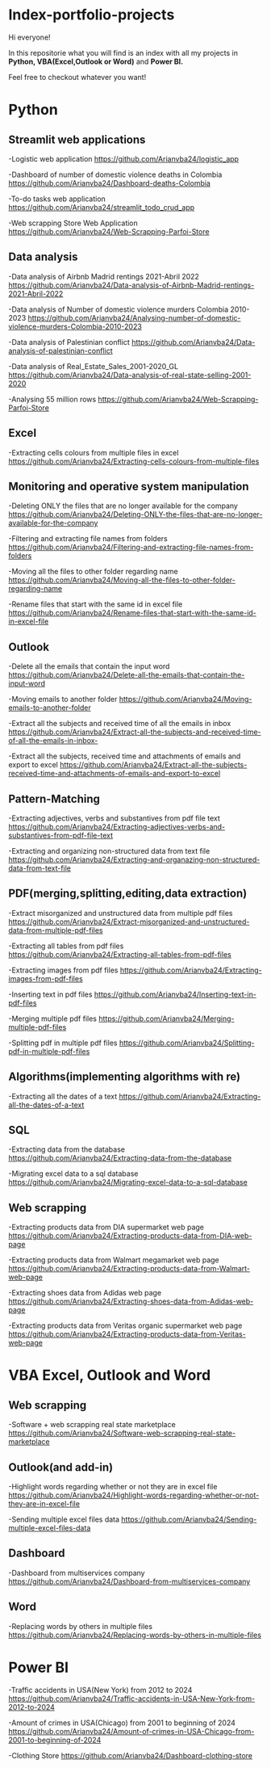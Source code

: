 # Index-portfolio-projects

Hi everyone!

In this repositorie what you will find is an index with all my projects in **Python, VBA(Excel,Outlook or Word)** and **Power BI.**

Feel free to checkout whatever you want!

# Python
## Streamlit web applications

-Logistic web application
https://github.com/Arianvba24/logistic_app

-Dashboard of number of domestic violence deaths in Colombia
https://github.com/Arianvba24/Dashboard-deaths-Colombia

-To-do tasks web application
https://github.com/Arianvba24/streamlit_todo_crud_app

-Web scrapping Store Web Application
https://github.com/Arianvba24/Web-Scrapping-Parfoi-Store
## Data analysis
-Data analysis of Airbnb Madrid rentings 2021-Abril 2022
https://github.com/Arianvba24/Data-analysis-of-Airbnb-Madrid-rentings-2021-Abril-2022

-Data analysis of Number of domestic violence murders Colombia 2010-2023
https://github.com/Arianvba24/Analysing-number-of-domestic-violence-murders-Colombia-2010-2023

-Data analysis of Palestinian conflict
https://github.com/Arianvba24/Data-analysis-of-palestinian-conflict

-Data analysis of Real_Estate_Sales_2001-2020_GL
https://github.com/Arianvba24/Data-analysis-of-real-state-selling-2001-2020

-Analysing 55 million rows
https://github.com/Arianvba24/Web-Scrapping-Parfoi-Store
## Excel
-Extracting cells colours from multiple files in excel
https://github.com/Arianvba24/Extracting-cells-colours-from-multiple-files

## Monitoring and operative system manipulation
-Deleting ONLY the files that are no longer available for the company
https://github.com/Arianvba24/Deleting-ONLY-the-files-that-are-no-longer-available-for-the-company

-Filtering and extracting file names from folders
https://github.com/Arianvba24/Filtering-and-extracting-file-names-from-folders

-Moving all the files to other folder regarding name
https://github.com/Arianvba24/Moving-all-the-files-to-other-folder-regarding-name

-Rename files that start with the same id in excel file
https://github.com/Arianvba24/Rename-files-that-start-with-the-same-id-in-excel-file

## Outlook
-Delete all the emails that contain the input word
https://github.com/Arianvba24/Delete-all-the-emails-that-contain-the-input-word

-Moving emails to another folder
https://github.com/Arianvba24/Moving-emails-to-another-folder

-Extract all the subjects and received time of all the emails in inbox
https://github.com/Arianvba24/Extract-all-the-subjects-and-received-time-of-all-the-emails-in-inbox-

-Extract all the subjects, received time and attachments of emails and export to excel
https://github.com/Arianvba24/Extract-all-the-subjects-received-time-and-attachments-of-emails-and-export-to-excel

## Pattern-Matching
-Extracting adjectives, verbs and substantives from pdf file text
https://github.com/Arianvba24/Extracting-adjectives-verbs-and-substantives-from-pdf-file-text

-Extracting and organizing non-structured data from text file
https://github.com/Arianvba24/Extracting-and-organazing-non-structured-data-from-text-file

## PDF(merging,splitting,editing,data extraction)
-Extract misorganized and unstructured data from multiple pdf files
https://github.com/Arianvba24/Extract-misorganized-and-unstructured-data-from-multiple-pdf-files

-Extracting all tables from pdf files
https://github.com/Arianvba24/Extracting-all-tables-from-pdf-files

-Extracting images from pdf files
https://github.com/Arianvba24/Extracting-images-from-pdf-files

-Inserting text in pdf files
https://github.com/Arianvba24/Inserting-text-in-pdf-files

-Merging multiple pdf files
https://github.com/Arianvba24/Merging-multiple-pdf-files

-Splitting pdf in multiple pdf files
https://github.com/Arianvba24/Splitting-pdf-in-multiple-pdf-files

## Algorithms(implementing algorithms with re)
-Extracting all the dates of a text
https://github.com/Arianvba24/Extracting-all-the-dates-of-a-text

## SQL

-Extracting data from the database
https://github.com/Arianvba24/Extracting-data-from-the-database

-Migrating excel data to a sql database
https://github.com/Arianvba24/Migrating-excel-data-to-a-sql-database

## Web scrapping
-Extracting products data from DIA supermarket web page
https://github.com/Arianvba24/Extracting-products-data-from-DIA-web-page

-Extracting products data from Walmart megamarket web page
https://github.com/Arianvba24/Extracting-products-data-from-Walmart-web-page

-Extracting shoes data from Adidas web page
https://github.com/Arianvba24/Extracting-shoes-data-from-Adidas-web-page

-Extracting products data from Veritas organic supermarket web page
https://github.com/Arianvba24/Extracting-products-data-from-Veritas-web-page

# VBA Excel, Outlook and Word
## Web scrapping
-Software + web scrapping real state marketplace
https://github.com/Arianvba24/Software-web-scrapping-real-state-marketplace
## Outlook(and add-in)
-Highlight words regarding whether or not they are in excel file
https://github.com/Arianvba24/Highlight-words-regarding-whether-or-not-they-are-in-excel-file

-Sending multiple excel files data
https://github.com/Arianvba24/Sending-multiple-excel-files-data
## Dashboard
-Dashboard from multiservices company
https://github.com/Arianvba24/Dashboard-from-multiservices-company

## Word
-Replacing words by others in multiple files
https://github.com/Arianvba24/Replacing-words-by-others-in-multiple-files


# Power BI
-Traffic accidents in USA(New York) from 2012 to 2024
https://github.com/Arianvba24/Traffic-accidents-in-USA-New-York-from-2012-to-2024

-Amount of crimes in USA(Chicago) from 2001 to beginning of 2024
https://github.com/Arianvba24/Amount-of-crimes-in-USA-Chicago-from-2001-to-beginning-of-2024

-Clothing Store
https://github.com/Arianvba24/Dashboard-clothing-store






















































